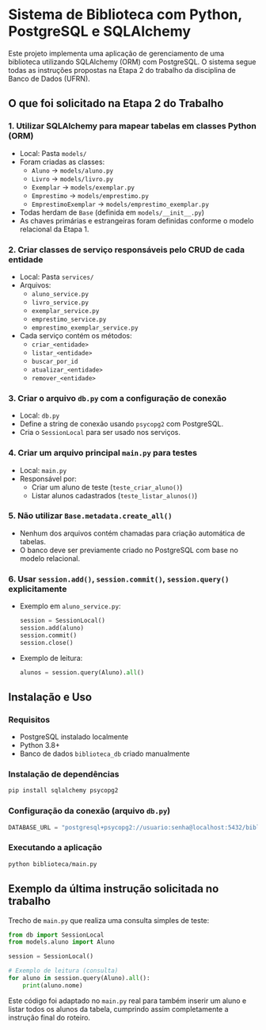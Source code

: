 # Sistema de Biblioteca com Python, PostgreSQL e SQLAlchemy

Este projeto implementa uma aplicação de gerenciamento de uma biblioteca utilizando SQLAlchemy (ORM) com PostgreSQL. O sistema segue todas as instruções propostas na Etapa 2 do trabalho da disciplina de Banco de Dados (UFRN).

## O que foi solicitado na Etapa 2 do Trabalho

### 1. Utilizar SQLAlchemy para mapear tabelas em classes Python (ORM)
- Local: Pasta `models/`
- Foram criadas as classes:
  - `Aluno` → `models/aluno.py`
  - `Livro` → `models/livro.py`
  - `Exemplar` → `models/exemplar.py`
  - `Emprestimo` → `models/emprestimo.py`
  - `EmprestimoExemplar` → `models/emprestimo_exemplar.py`
- Todas herdam de `Base` (definida em `models/__init__.py`)
- As chaves primárias e estrangeiras foram definidas conforme o modelo relacional da Etapa 1.

### 2. Criar classes de serviço responsáveis pelo CRUD de cada entidade
- Local: Pasta `services/`
- Arquivos:
  - `aluno_service.py`
  - `livro_service.py`
  - `exemplar_service.py`
  - `emprestimo_service.py`
  - `emprestimo_exemplar_service.py`
- Cada serviço contém os métodos:
  - `criar_<entidade>`
  - `listar_<entidade>`
  - `buscar_por_id`
  - `atualizar_<entidade>`
  - `remover_<entidade>`

### 3. Criar o arquivo `db.py` com a configuração de conexão
- Local: `db.py`
- Define a string de conexão usando `psycopg2` com PostgreSQL.
- Cria o `SessionLocal` para ser usado nos serviços.

### 4. Criar um arquivo principal `main.py` para testes
- Local: `main.py`
- Responsável por:
  - Criar um aluno de teste (`teste_criar_aluno()`)
  - Listar alunos cadastrados (`teste_listar_alunos()`)

### 5. Não utilizar `Base.metadata.create_all()`
- Nenhum dos arquivos contém chamadas para criação automática de tabelas.
- O banco deve ser previamente criado no PostgreSQL com base no modelo relacional.

### 6. Usar `session.add()`, `session.commit()`, `session.query()` explicitamente
- Exemplo em `aluno_service.py`:
  ```python
  session = SessionLocal()
  session.add(aluno)
  session.commit()
  session.close()
  ```

- Exemplo de leitura:
  ```python
  alunos = session.query(Aluno).all()
  ```

## Instalação e Uso

### Requisitos
- PostgreSQL instalado localmente
- Python 3.8+
- Banco de dados `biblioteca_db` criado manualmente

### Instalação de dependências
```bash
pip install sqlalchemy psycopg2
```

### Configuração da conexão (arquivo `db.py`)
```python
DATABASE_URL = "postgresql+psycopg2://usuario:senha@localhost:5432/biblioteca_db"
```

### Executando a aplicação
```bash
python biblioteca/main.py
```

## Exemplo da última instrução solicitada no trabalho

Trecho de `main.py` que realiza uma consulta simples de teste:
```python
from db import SessionLocal
from models.aluno import Aluno

session = SessionLocal()

# Exemplo de leitura (consulta)
for aluno in session.query(Aluno).all():
    print(aluno.nome)
```

Este código foi adaptado no `main.py` real para também inserir um aluno e listar todos os alunos da tabela, cumprindo assim completamente a instrução final do roteiro.